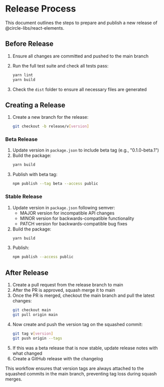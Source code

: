 # Release Process

This document outlines the steps to prepare and publish a new release of @circle-libs/react-elements.

## Before Release

1. Ensure all changes are committed and pushed to the main branch
2. Run the full test suite and check all tests pass:

   ```bash
   yarn lint
   yarn build
   ```

3. Check the `dist` folder to ensure all necessary files are generated

## Creating a Release

1. Create a new branch for the release:
   ```bash
   git checkout -b release/v[version]
   ```

### Beta Release

1. Update version in `package.json` to include beta tag (e.g., "0.1.0-beta.1")
2. Build the package:
   ```bash
   yarn build
   ```
3. Publish with beta tag:
   ```bash
   npm publish --tag beta --access public
   ```

### Stable Release

1. Update version in `package.json` following semver:
   - MAJOR version for incompatible API changes
   - MINOR version for backwards-compatible functionality
   - PATCH version for backwards-compatible bug fixes
2. Build the package:
   ```bash
   yarn build
   ```
3. Publish:
   ```bash
   npm publish --access public
   ```

## After Release

1. Create a pull request from the release branch to main
2. After the PR is approved, squash merge it to main
3. Once the PR is merged, checkout the main branch and pull the latest changes:
   ```bash
   git checkout main
   git pull origin main
   ```
4. Now create and push the version tag on the squashed commit:
   ```bash
   git tag v[version]
   git push origin --tags
   ```
5. If this was a beta release that is now stable, update release notes with what changed
6. Create a GitHub release with the changelog

This workflow ensures that version tags are always attached to the squashed commits in the main branch, preventing tag loss during squash merges.
